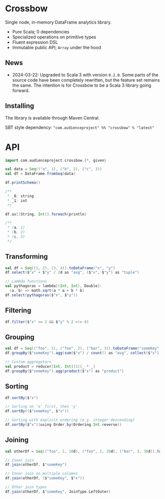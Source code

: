 # Crossbow

Single node, in-memory DataFrame analytics library.

* Pure Scala; 0 dependencies
* Specialized operations on primitive types
* Fluent expression DSL
* Immutable public API; `Array` under the hood

## News

* 2024-03-22: Upgraded to Scala 3 with version `0.2.0`. Some parts of the source code have been completely rewritten,
  but the feature set remains the same. The intention is for Crossbow to be a Scala 3 library going forward.

## Installing

The library is available through Maven Central.

SBT style dependency: `"com.audienceproject" %% "crossbow" % "latest"`

# API

```scala 3
import com.audienceproject.crossbow.{*, given}

val data = Seq(("a", 1), ("b", 2), ("c", 3))
val df = DataFrame.fromSeq(data)

df.printSchema()

/**
 * _0: string
 * _1: int
 */

df.as[(String, Int)].foreach(println)

/**
 * (a, 1)
 * (b, 2)
 * (c, 3)
 */
```

## Transforming

```scala 3
val df = Seq((1, 2), (3, 4)).toDataFrame("x", "y")
df.select($"x" + $"y" / 2d as "avg", ($"x", $"y") as "tuple")

// Lambda functions
val pythagoras = lambda[(Int, Int), Double]:
  (a, b) => math.sqrt(a * a + b * b)
df.select(pythagoras($"x", $"y"))
```

## Filtering

```scala 3
df.filter($"x" >= 2 && $"y" % 2 =!= 0)
```

## Grouping

```scala 3
val df = Seq(("foo", 1), ("foo", 2), ("bar", 3)).toDataFrame("someKey", "x")
df.groupBy($"someKey").agg(sum($"x") / count() as "avg", collect($"x") as "xs")

// Custom aggregators
val product = reducer[Int, Int](1)(_ * _)
df.groupBy($"someKey").agg(product($"x") as "product")
```

## Sorting

```scala 3
df.sortBy($"x")

// Sorting on 'x' first, then 'y'
df.sortBy(($"someKey", $"x"))

// Sorting with explicit ordering (e.g. integer descending)
df.sortBy($"x")(using Order.by(Ordering.Int.reverse))
```

## Joining

```scala 3
val otherDf = Seq(("foo", 1, 10d), ("foo", 2, 20d), ("bar", 3, 30d)).toDataFrame("someKey", "x", "y")

// Inner join
df.join(otherDf, $"someKey")

// Inner join on multiple columns
df.join(otherDf, ($"someKey", $"x"))

// Other join types
df.join(otherDf, $"someKey", JoinType.LeftOuter)
```
